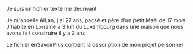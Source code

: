 Je suis un fichier texte me décrivant

Je m'appelle AlLan, j'ai 27 ans, pacsé et père d'un petit Maël de 17 mois.
J'habite en Lorraine à 3 km du Luxembourg dans une maison que nous avons fait construire il y a 2 ans

Le fichier enSavoirPlus contient la description de mon projet personnel
